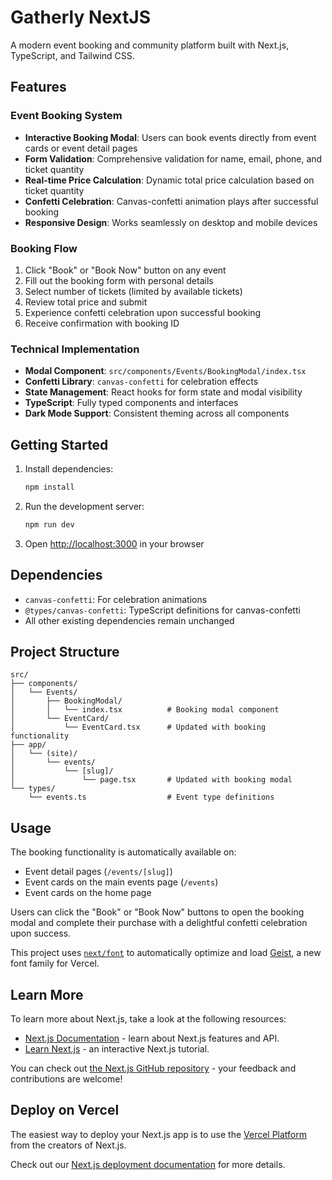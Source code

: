 # Gatherly NextJS

A modern event booking and community platform built with Next.js, TypeScript, and Tailwind CSS.

## Features

### Event Booking System
- **Interactive Booking Modal**: Users can book events directly from event cards or event detail pages
- **Form Validation**: Comprehensive validation for name, email, phone, and ticket quantity
- **Real-time Price Calculation**: Dynamic total price calculation based on ticket quantity
- **Confetti Celebration**: Canvas-confetti animation plays after successful booking
- **Responsive Design**: Works seamlessly on desktop and mobile devices

### Booking Flow
1. Click "Book" or "Book Now" button on any event
2. Fill out the booking form with personal details
3. Select number of tickets (limited by available tickets)
4. Review total price and submit
5. Experience confetti celebration upon successful booking
6. Receive confirmation with booking ID

### Technical Implementation
- **Modal Component**: `src/components/Events/BookingModal/index.tsx`
- **Confetti Library**: `canvas-confetti` for celebration effects
- **State Management**: React hooks for form state and modal visibility
- **TypeScript**: Fully typed components and interfaces
- **Dark Mode Support**: Consistent theming across all components

## Getting Started

1. Install dependencies:
   ```bash
   npm install
   ```

2. Run the development server:
   ```bash
   npm run dev
   ```

3. Open [http://localhost:3000](http://localhost:3000) in your browser

## Dependencies

- `canvas-confetti`: For celebration animations
- `@types/canvas-confetti`: TypeScript definitions for canvas-confetti
- All other existing dependencies remain unchanged

## Project Structure

```
src/
├── components/
│   └── Events/
│       ├── BookingModal/
│       │   └── index.tsx          # Booking modal component
│       └── EventCard/
│           └── EventCard.tsx      # Updated with booking functionality
├── app/
│   └── (site)/
│       └── events/
│           └── [slug]/
│               └── page.tsx       # Updated with booking modal
└── types/
    └── events.ts                  # Event type definitions
```

## Usage

The booking functionality is automatically available on:
- Event detail pages (`/events/[slug]`)
- Event cards on the main events page (`/events`)
- Event cards on the home page

Users can click the "Book" or "Book Now" buttons to open the booking modal and complete their purchase with a delightful confetti celebration upon success.

This project uses [`next/font`](https://nextjs.org/docs/app/building-your-application/optimizing/fonts) to automatically optimize and load [Geist](https://vercel.com/font), a new font family for Vercel.

## Learn More

To learn more about Next.js, take a look at the following resources:

- [Next.js Documentation](https://nextjs.org/docs) - learn about Next.js features and API.
- [Learn Next.js](https://nextjs.org/learn) - an interactive Next.js tutorial.

You can check out [the Next.js GitHub repository](https://github.com/vercel/next.js) - your feedback and contributions are welcome!

## Deploy on Vercel

The easiest way to deploy your Next.js app is to use the [Vercel Platform](https://vercel.com/new?utm_medium=default-template&filter=next.js&utm_source=create-next-app&utm_campaign=create-next-app-readme) from the creators of Next.js.

Check out our [Next.js deployment documentation](https://nextjs.org/docs/app/building-your-application/deploying) for more details.
